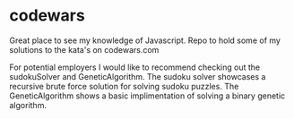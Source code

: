 codewars
========

Great place to see my knowledge of Javascript. Repo to hold some of my solutions to the kata's on codewars.com

For potential employers I would like to recommend checking out the sudokuSolver and GeneticAlgorithm.  The sudoku solver showcases a recursive brute force solution for solving sudoku puzzles.  The GeneticAlgorithm shows a basic implimentation of solving a binary genetic algorithm.

